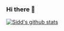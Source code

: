 ### Hi there 👋

[![Sidd's github stats](https://github-readme-stats.vercel.app/api?username=cybersiddhu&show_icons=true)](https://github.com/cybersiddhu/github-readme-stats)
